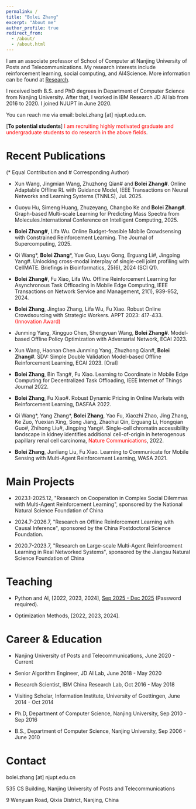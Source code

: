 ```yaml
---
permalink: /
title: "Bolei Zhang"
excerpt: "About me"
author_profile: true
redirect_from: 
  - /about/
  - /about.html
---
```


I am an associate professor of School of Computer at Nanjing University of Posts and Telecommunications. My research interests include reinforcement learning, social computing, and AI4Science. More information can be found at [Research](https://bolei-zhang.github.io/research/).

I received both B.S. and PhD degrees in Department of Computer Science from Nanjing University. After that, I worked in IBM Research JD AI lab from 2016 to 2020. I joined NJUPT in June 2020.

You can reach me via email: bolei.zhang [at] njupt.edu.cn.

[**To potential students**] <font color=red>I am recruiting highly motivated graduate and undergraduate students to do research in the above fields</font>.

Recent Publications
=======
<font size=small>(* Equal Contribution and # Corresponding Author)</font>

* Xun Wang, Jingmian Wang, Zhuzhong Qian# and **Bolei Zhang#**. Online Adaptable Offline RL with Guidance Model, IEEE Transactions on Neural Networks and Learning Systems (TNNLS), Jul. 2025.

* Guoyu Hu,  Simeng Huang, Zhuzeyang, Changbo Ke and **Bolei Zhang#**. Graph-based Multi-scale Learning for Predicting Mass Spectra from Molecules.International Conference on Intelligent Computing, 2025. 

* **Bolei Zhang#**, Lifa Wu. Online Budget-feasible Mobile Crowdsensing with Constrained Reinforcement Learning. The Journal of Supercomputing, 2025.

* Qi Wang\*, **Bolei Zhang**\*, Yue Guo, Luyu Gong, Erguang Li#, Jingping Yang#. Unlocking cross-modal interplay of single-cell joint profiling with CellMATE. Briefings in Bioinformatics, 25(6), 2024 (SCI Q1).

* **Bolei Zhang#**, Fu Xiao, Lifa Wu. Offline Reinforcement Learning for Asynchronous Task Offloading in Mobile Edge Computing, IEEE Transactions on Network Service and Management, 21(1), 939-952, 2024.

* **Bolei Zhang**, Jingtao Zhang, Lifa Wu, Fu Xiao. Robust Online Crowdsourcing with Strategic Workers. APPT 2023: 417-433. <font color=red>(Innovation Award)</font>

* Junming Yang, Xingguo Chen, Shengyuan Wang, **Bolei Zhang#**. Model-based Offline Policy Optimization with Adversarial Network, ECAI  2023.

* Xun Wang, Haonan Chen Junming Yang, Zhuzhong Qian#, **Bolei Zhang#**. SDV: Simple Double Validation Model-based Offline Reinforcement Learning, ECAI 2023. [Oral]

* **Bolei Zhang**, Bin Tang#, Fu Xiao. Learning to Coordinate in Mobile Edge Computing for Decentralized Task Offloading, IEEE Internet of Things Journal 2022.

* **Bolei Zhang**, Fu Xiao#. Robust Dynamic Pricing in Online Markets with Reinforcement Learning, DASFAA 2022.

* Qi Wang\*, Yang Zhang\*, **Bolei Zhang**, Yao Fu, Xiaozhi Zhao, Jing Zhang, Ke Zuo, Yuexian Xing,
Song Jiang, Zhaohui Qin, Erguang Li, Hongqian Guo#, Zhihong Liu#, Jingping Yang#. Single-cell chromatin accessibility landscape in kidney identifies additional cell-of-origin in heterogenous papillary renal cell carcinoma, <font color=red>Nature Communications</font>, 2022.

* **Bolei Zhang**, Junliang Liu, Fu Xiao. Learning to Communicate for Mobile Sensing with Multi-Agent Reinforcement Learning, WASA 2021.


Main Projects
===
- 2023.1-2025.12, "Research on Cooperation in Complex Social Dilemmas with Multi-Agent Reinforcement Learning", sponsored by the National Natural Science Foundation of China

- 2024.7-2026.7, "Research on Offline Reinforcement Learning with Causal Inference", sponsored by the China Postdoctoral Science Foundation.

- 2020.7-2023.7, "Research on Large-scale Multi-Agent Reinforcement Learning in Real Networked Systems", sponsored by the Jiangsu Natural Science Foundation of China


Teaching
========
<!--Advanced Programming Language, [Sep 2021 - Dec 2021](https://http://10.164.32.11:8000/course/index.html) (Only in campus)-->
* Python and AI, [2022, 2023, 2024], [Sep 2025 - Dec 2025](https://bolei-zhang.github.io/course/python-ai.html) (Password required). 

* Optimization Methods, [2022, 2023, 2024].



Career & Education
========
- Nanjing University of Posts and Telecommunications, June 2020 - Current

- Senior Algorithm Engineer, JD AI Lab, June 2018 - May 2020

- Research Scientist, IBM China Research Lab, Oct 2016 - May 2018

- Visiting Scholar, Information Institute, University of Goettingen, June 2014 - Oct 2014

- Ph.D, Department of Computer Science, Nanjing University, Sep 2010 - Sep 2016

- B.S., Department of Computer Science, Nanjing University, Sep 2006 - June 2010


Contact
=======
bolei.zhang [at] njupt.edu.cn

535 CS Building, Nanjing University of Posts and Telecommunications

9 Wenyuan Road, Qixia District, Nanjing, China
